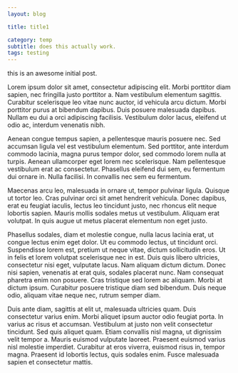```yaml
---
layout: blog

title: title1

category: temp
subtitle: does this actually work.
tags: testing
---
```


this is an awesome initial post.



Lorem ipsum dolor sit amet, consectetur adipiscing elit. Morbi porttitor diam sapien, nec fringilla justo porttitor a. Nam vestibulum elementum sagittis. Curabitur scelerisque leo vitae nunc auctor, id vehicula arcu dictum. Morbi porttitor purus at bibendum dapibus. Duis posuere malesuada dapibus. Nullam eu dui a orci adipiscing facilisis. Vestibulum dolor lacus, eleifend ut odio ac, interdum venenatis nibh.

Aenean congue tempus sapien, a pellentesque mauris posuere nec. Sed accumsan ligula vel est vestibulum elementum. Sed porttitor, ante interdum commodo lacinia, magna purus tempor dolor, sed commodo lorem nulla at turpis. Aenean ullamcorper eget lorem nec scelerisque. Nam pellentesque vestibulum erat ac consectetur. Phasellus eleifend dui sem, eu fermentum dui ornare in. Nulla facilisi. In convallis nec sem eu fermentum.

Maecenas arcu leo, malesuada in ornare ut, tempor pulvinar ligula. Quisque ut tortor leo. Cras pulvinar orci sit amet hendrerit vehicula. Donec dapibus, erat eu feugiat iaculis, lectus leo tincidunt justo, nec rhoncus elit neque lobortis sapien. Mauris mollis sodales metus ut vestibulum. Aliquam erat volutpat. In quis augue ut metus placerat elementum non eget justo.

Phasellus sodales, diam et molestie congue, nulla lacus lacinia erat, ut congue lectus enim eget dolor. Ut eu commodo lectus, ut tincidunt orci. Suspendisse lorem est, pretium ut neque vitae, dictum sollicitudin eros. Ut in felis et lorem volutpat scelerisque nec in est. Duis quis libero ultricies, consectetur nisi eget, vulputate lacus. Nam aliquam dictum dictum. Donec nisi sapien, venenatis at erat quis, sodales placerat nunc. Nam consequat pharetra enim non posuere. Cras tristique sed lorem ac aliquam. Morbi at dictum ipsum. Curabitur posuere tristique diam sed bibendum. Duis neque odio, aliquam vitae neque nec, rutrum semper diam.

Duis ante diam, sagittis at elit ut, malesuada ultricies quam. Duis consectetur varius enim. Morbi aliquet ipsum auctor odio feugiat porta. In varius ac risus et accumsan. Vestibulum at justo non velit consectetur tincidunt. Sed quis aliquet quam. Etiam convallis nisl magna, ut dignissim velit tempor a. Mauris euismod vulputate laoreet. Praesent euismod varius nisl molestie imperdiet. Curabitur at eros viverra, euismod risus in, tempor magna. Praesent id lobortis lectus, quis sodales enim. Fusce malesuada sapien et consectetur mattis. 